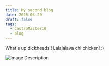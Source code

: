 ```yaml
---
title: My second blog
date: 2025-06-20
draft: false
tags:
  - CastroMaster10
  - blog
---
```

What's up dickheads!! Lalalalava chi chicken! :)

![Image Description](https://castromaster10.github.io/castromaster10-Blog/images/steve.png)